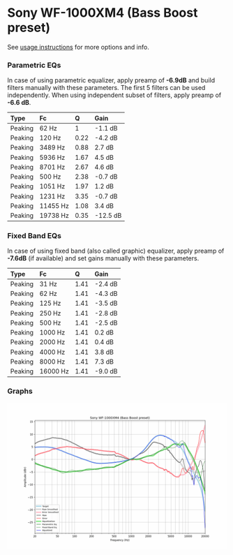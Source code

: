 # Sony WF-1000XM4 (Bass Boost preset)
See [usage instructions](https://github.com/jaakkopasanen/AutoEq#usage) for more options and info.

### Parametric EQs
In case of using parametric equalizer, apply preamp of **-6.9dB** and build filters manually
with these parameters. The first 5 filters can be used independently.
When using independent subset of filters, apply preamp of **-6.6 dB**.

| Type    | Fc       |    Q | Gain     |
|:--------|:---------|:-----|:---------|
| Peaking | 62 Hz    | 1    | -1.1 dB  |
| Peaking | 120 Hz   | 0.22 | -4.2 dB  |
| Peaking | 3489 Hz  | 0.88 | 2.7 dB   |
| Peaking | 5936 Hz  | 1.67 | 4.5 dB   |
| Peaking | 8701 Hz  | 2.67 | 4.6 dB   |
| Peaking | 500 Hz   | 2.38 | -0.7 dB  |
| Peaking | 1051 Hz  | 1.97 | 1.2 dB   |
| Peaking | 1231 Hz  | 3.35 | -0.7 dB  |
| Peaking | 11455 Hz | 1.08 | 3.4 dB   |
| Peaking | 19738 Hz | 0.35 | -12.5 dB |

### Fixed Band EQs
In case of using fixed band (also called graphic) equalizer, apply preamp of **-7.6dB**
(if available) and set gains manually with these parameters.

| Type    | Fc       |    Q | Gain    |
|:--------|:---------|:-----|:--------|
| Peaking | 31 Hz    | 1.41 | -2.4 dB |
| Peaking | 62 Hz    | 1.41 | -4.3 dB |
| Peaking | 125 Hz   | 1.41 | -3.5 dB |
| Peaking | 250 Hz   | 1.41 | -2.8 dB |
| Peaking | 500 Hz   | 1.41 | -2.5 dB |
| Peaking | 1000 Hz  | 1.41 | 0.2 dB  |
| Peaking | 2000 Hz  | 1.41 | 0.4 dB  |
| Peaking | 4000 Hz  | 1.41 | 3.8 dB  |
| Peaking | 8000 Hz  | 1.41 | 7.3 dB  |
| Peaking | 16000 Hz | 1.41 | -9.0 dB |

### Graphs
![](./Sony%20WF-1000XM4%20(Bass%20Boost%20preset).png)